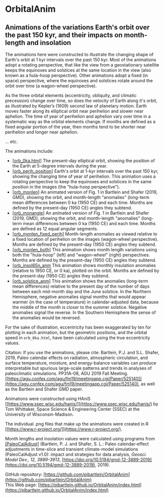 # OrbitalAnim #

## Animations of the variations Earth's orbit over the past 150 kyr, and their impacts on month-length and insolation ##

The animations here were constructed to illustrate the changing shape of Earth's orbit at 1 kyr intervals over the past 150 kyr.  Most of the animations adopt a rotating perspective, that like the view from a geostationary satellite keeps the equinoxes and solstices at the same location in the view (also known as a hula-hoop perspective). Other animations adopt a fixed (in space) perspective, where the equinoxes and solstices rotate around the orbit over time (a wagon-wheel perspective).

As the three orbital elements (eccentricity, obliquity, and climatic precession) change over time, so does the velocity of Earth along it's orbit, as illustrated by Kepler’s (1609) second law of planetary motion. Earth moves faster along its elliptical orbit near perihelion and slower near aphelion. The time of year of perihelion and aphelion vary over time in a systematic way as the orbital elements change. If months are defined as a fixed angular portion of the year, then months tend to be shorter near perihelion and longer near aphelion.

... etc.

The animations include:

- [[orb_0ka.html]](https://pjbartlein.github.io/OrbitalAnim/orb_0ka/orb_0ka.html) The present-day elliptical orbit, showing the position of the Earth at 5-degree intervals during the year. 
- [[orb_perih_position]](https://pjbartlein.github.io/OrbitalAnim/orb_perih_position/orb_perih_position.html) Earth's orbit at 1-kyr intervals over the past 150 kyr, showing the changing time of year of perihelion.  This animation uses a rotating perspective to keep the equinoxes and solstices in the same position in the images (the "hula-hoop perspective").
- [[orb_monlen]](https://pjbartlein.github.io/OrbitalAnim/orb_monlen/orb_monlen.html) An animated version of Fig. 1 in Bartlein and Shafer (2019, GMD), showing the orbit, and month-length "anomalies" (long-term mean differences between 0 ka (1950 CE) and each time.  Months are defined by the present-day (1950 CE) angles they subtend.
- [[orb_monangle]](https://pjbartlein.github.io/OrbitalAnim/orb_monangle/orb_monangle.html) An animated version of Fig. 1 in Bartlein and Shafer (2019, GMD), showing the orbit, and month-length "anomalies" (long-term mean differences between 0 ka (1950 CE) and each time.  Months are defined as 12 equal angular segments.
- [[orb_monlen_fixed_perih]](https://pjbartlein.github.io/OrbitalAnim/orb_monlen_fixed_perih/orb_monlen_fixed_perih.html) Month-length anomalies as viewed relative to a fixed location of perihelion on the images (wagon-wheel perspective). Months are defined by the present-day (1950 CE) angles they subtend.
- [[orb_monlen_both]](https://pjbartlein.github.io/OrbitalAnim/orb_monlen_both/orb_monlen_both.html) This animation shows month length variations using both the "hula-hoop" (left) and "wagon-wheel" (right) perspectives. Months are defined by the present-day (1950 CE) angles they subtend.
- [[orb_insol65n_anm](https://pjbartlein.github.io/OrbitalAnim/orb_insol65n_anm/orb_insol65n_anm.html) This animation shows monthly insulation anomalies (relative to 1950 CE, or 0 ka), plotted on the orbit. Months are defined by the present-day (1950 CE) angles they subtend. 
- [[orb_solstice_anm]](https://pjbartlein.github.io/OrbitalAnim/orb_solstice_anm/orb_solstice_anm.html) This animation shows the anomalies (long-term mean differences) relative to the present day of the number of days between each mid-month day and the June solstice.  In the Northern Hemisphere, negative anomalies signal months that would appear warmer (in the case of temperature) in calendar-adjusted data, because the middle of the month is closer to the summer solstice. Negative anomalies signal the reverse.  In the Southern Hemisphere the sense of the anomalies would be reversed. 

For the sake of illustration, eccentricity has been exaggerated by ten for plotting in each animation, but the geometric positions, and the orbital speed in `orb_0ka.html`, have been calculated using the true eccentricity values. 

Citation:  If you use the animations, please cite:  Bartlein, P.J. and S.L. Shafer, 2019, Paleo calendar effects on radiation, atmospheric circulation, and surface temperature, moisture, and energy-balance variables can produce interpretable but spurious large-scale patterns and trends in analyses of paleoclimatic simulations. PP31A-08, AGU 2019 Fall Meeting.  [[https://agu.confex.com/agu/fm19/meetingapp.cgi/Paper/525140]](https://agu.confex.com/agu/fm19/meetingapp.cgi/Paper/525140), as well as the Bartlein and Shafer *GMD* paper.

Animations were constructed using HAniS [[https://www.ssec.wisc.edu/hanis/]](https://www.ssec.wisc.edu/hanis/) by Tom Whittaker, Space Science & Engineering Center (SSEC) at the University of Wisconsin-Madison.

The individual .png files that make up the animations were created in R [[https://www.r-project.org/]](https://www.r-project.org/).

Month lengths and insolation values were calculated using programs from [[PaleoCalAdjust]](https://github.com/pjbartlein/PaleoCalAdjust) (Bartlein, P. J. and Shafer, S. L.: Paleo calendar-effect adjustments in time-slice and transient climate-model simulations (PaleoCalAdjust v1.0): impact and strategies for data analysis, *Geosci. Model Dev., 12, 3889-3913*,  [https://doi.org/10.5194/gmd-12-3889-2019](https://doi.org/10.5194/gmd-12-3889-2019), 2019).

GitHub repository: [https://github.com/pjbartlein/OrbitalAnim](https://github.com/pjbartlein/OrbitalAnim)  
This Web page:  [https://pjbartlein.github.io/OrbitalAnim/index.html](https://pjbartlein.github.io/OrbitalAnim/index.html)